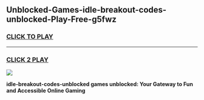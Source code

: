 
## Unblocked-Games-idle-breakout-codes-unblocked-Play-Free-g5fwz
<h3>
<a href="https://premium76.site?title=idle-breakout-codes-unblocked&ref=18A1">CLICK TO PLAY</a></h3>
<hr>

<h3>
<a href="https://premium76.site?title=idle-breakout-codes-unblocked&ref=18A1">CLICK 2 PLAY</a>
  
</h3>

<a href="https://premium76.site?title=idle-breakout-codes-unblocked&ref=18A1"><img src="https://clearcache.store/games.png"></a>


**idle-breakout-codes-unblocked games unblocked: Your Gateway to Fun and Accessible Online Gaming**
